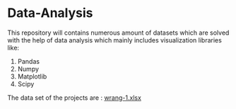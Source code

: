 # Data-Analysis
This repository will contains numerous amount of datasets which are solved with the help of data analysis which mainly includes visualization libraries like:
1. Pandas
2. Numpy
3. Matplotlib
4. Scipy


The data set of the projects are :
[wrang-1.xlsx](https://github.com/vedant-1807/Data-Analysis/files/8255548/wrang-1.xlsx)

